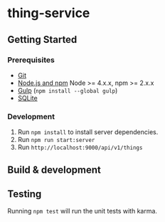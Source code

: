 # thing-service


## Getting Started

### Prerequisites

- [Git](https://git-scm.com/)
- [Node.js and npm](nodejs.org) Node >= 4.x.x, npm >= 2.x.x
- [Gulp](http://gulpjs.com/) (`npm install --global gulp`)
- [SQLite](https://www.sqlite.org/quickstart.html)

### Development

1. Run `npm install` to install server dependencies.
2. Run `npm run start:server`
3. Run `http://localhost:9000/api/v1/things`

## Build & development



## Testing

Running `npm test` will run the unit tests with karma.
